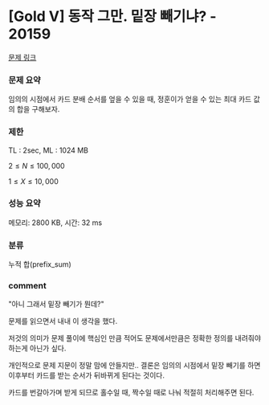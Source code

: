 # [Gold V] 동작 그만. 밑장 빼기냐? - 20159

[문제 링크](https://www.acmicpc.net/problem/20159)

### 문제 요약

<p> 임의의 시점에서 카드 분배 순서를 엎을 수 있을 때, 정훈이가 얻을 수 있는 최대 카드 값의 합을 구해보자. </p>

### 제한

TL : 2sec, ML : 1024 MB

$2 ≤ N ≤ 100,000$

$1 ≤ X ≤ 10,000$

### 성능 요약

메모리: 2800 KB, 시간: 32 ms

### 분류

누적 합(prefix_sum)

### comment

"아니 그래서 밑장 빼기가 뭔데?"

문제를 읽으면서 내내 이 생각을 했다.

저것의 의미가 문제 풀이에 핵심인 만큼 적어도 문제에서만큼은 정확한 정의를 내려줘야 하는게 아닌가 싶다.

개인적으로 문제 지문이 정말 맘에 안들지만.. 결론은 임의의 시점에서 밑장 빼기를 하면 이후부터 카드를 받는 순서가 뒤바뀌게 된다는 것이다.

카드를 번갈아가며 받게 되므로 홀수일 때, 짝수일 때로 나눠 적절히 처리해주면 된다.
